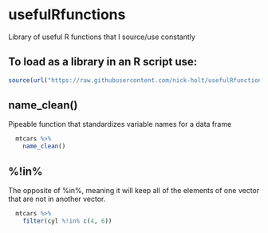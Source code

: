 # usefulRfunctions
Library of useful R functions that I source/use constantly

## To load as a library in an R script use:

```r {source script}
source(url("https://raw.githubusercontent.com/nick-holt/usefulRfunctions/master/useful%20functions.R"))
```

## name_clean()
Pipeable function that standardizes variable names for a data frame

``` r {name_clean() example}
  mtcars %>% 
    name_clean()
```    

## %!in%

The opposite of %in%, meaning it will keep all of the elements of one vector that are not in another vector.

```r {%!in% example}
  mtcars %>%
    filter(cyl %!in% c(4, 6))
```    
    
